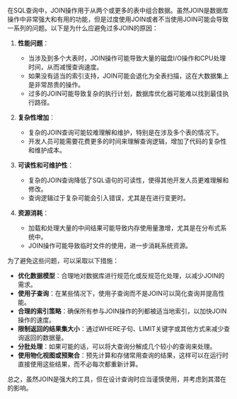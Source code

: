 在SQL查询中，JOIN操作用于从两个或更多的表中组合数据。虽然JOIN是数据库操作中非常强大和有用的功能，但是过度使用JOIN或者不当使用JOIN可能会导致一系列的问题。以下是为什么应避免过多JOIN的原因：

1. **性能问题**：
   - 当涉及到多个大表时，JOIN操作可能导致大量的磁盘I/O操作和CPU处理时间，从而减慢查询速度。
   - 如果没有适当的索引支持，JOIN可能会退化为全表扫描，这在大数据集上是非常昂贵的操作。
   - 过多的JOIN可能导致复杂的执行计划，数据库优化器可能难以找到最佳执行路径。

2. **复杂性增加**：
   - 复杂的JOIN查询可能较难理解和维护，特别是在涉及多个表的情况下。
   - 开发人员可能需要花费更多的时间来理解查询逻辑，增加了代码的复杂性和维护成本。

3. **可读性和可维护性**：
   - 复杂的JOIN查询降低了SQL语句的可读性，使得其他开发人员更难理解和修改。
   - 查询逻辑过于复杂可能会引入错误，尤其是在进行变更时。

4. **资源消耗**：
   - 加载和处理大量的中间结果可能导致内存使用量激增，尤其是在分布式系统中。
   - JOIN操作可能导致临时文件的使用，进一步消耗系统资源。

为了避免这些问题，可以采取以下措施：

- **优化数据模型**：合理地对数据库进行规范化或反规范化处理，以减少JOIN的需求。
- **使用子查询**：在某些情况下，使用子查询而不是JOIN可以简化查询并提高性能。
- **合理的索引策略**：确保所有参与JOIN操作的列都被适当地索引，以加快JOIN操作的速度。
- **限制返回的结果集大小**：通过WHERE子句、LIMIT关键字或其他方式来减少查询返回的数据量。
- **分批处理**：如果可能的话，可以将大查询分解成几个较小的查询来处理。
- **使用物化视图或预聚合**：预先计算和存储常用查询的结果，这样可以在运行时直接使用这些结果，而不必每次都重新计算。

总之，虽然JOIN是强大的工具，但在设计查询时应当谨慎使用，并考虑到其潜在的影响。